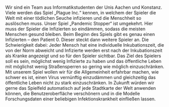 Wir sind ein Team aus Informatikstudenten der Unis Aachen und Konstanz.
Viele werden das Spiel „Plague Inc.“ kennen, in welchem der Spieler die Welt mit einer tödlichen Seuche infizieren und die Menschheit so auslöschen muss.
Unser Spiel „Pandemic Stopper“ ist umgekehrt. Hier muss der Spieler die Infizierten so eindämmen, sodass die meisten Menschen gesund bleiben. Beim Beginn des Spiels gibt es genau einen Infizierten – den Patient 0. Dieser steckt dann weitere Spieler an. Die Schwierigkeit dabei: Jeder Mensch hat eine individuelle Inkubationszeit, die von der Norm abweicht und Infizierte werden erst nach der Inkubationszeit als Kranke angezeigt und so für den Spieler sichtbar.
Das Ziel des Spielers soll es sein, möglichst wenig Infizierte zu haben und das öffentliche Leben mit möglichst wenig Straßensperren so gering wie möglich einzuschränken.
Mit unserem Spiel wollen wir für die Allgemeinheit erfahrbar machen, wie schwer es ist, einen Virus vernünftig einzudämmen und gleichzeitig das öffentliche Leben nicht zu stark einzuschränken.
In Zukunft würden wir gerne das Spielfeld automatisch auf jede Stadtkarte der Welt anwenden können, die Benutzeroberfläche verschönern und in die Modelle Forschungsdaten einer beliebigen Infektionskrankheit einfließen lassen.
